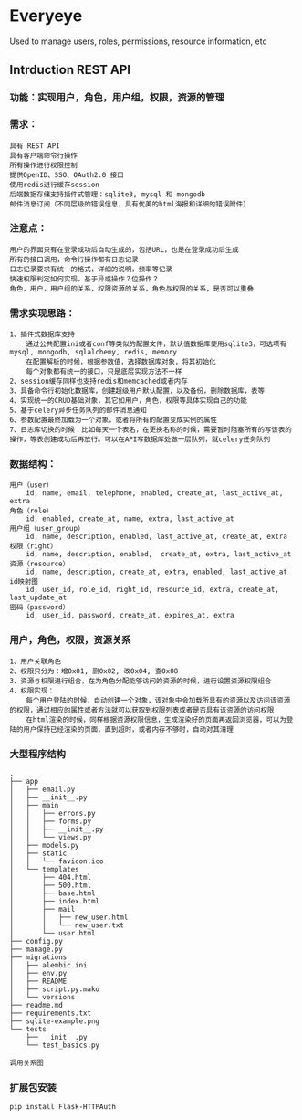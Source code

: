 # Everyeye
Used to manage users, roles, permissions, resource information, etc

## Intrduction REST API
### 功能：实现用户，角色，用户组，权限，资源的管理
### 需求：
    具有 REST API
    具有客户端命令行操作
    所有操作进行权限控制
    提供OpenID、SSO、OAuth2.0 接口
    使用redis进行缓存session
    后端数据存储支持插件式管理：sqlite3, mysql 和 mongodb
    邮件消息订阅（不同层级的错误信息，具有优美的html海报和详细的错误附件）

### 注意点：
    用户的界面只有在登录成功后自动生成的，包括URL，也是在登录成功后生成
    所有的接口调用，命令行操作都有日志记录
    日志记录要求有统一的格式，详细的说明，频率等记录
    快速权限判定如何实现，基于异或操作？位操作？
    角色，用户，用户组的关系，权限资源的关系，角色与权限的关系，是否可以重叠

### 需求实现思路：
    1、插件式数据库支持
        通过公共配置ini或者conf等类似的配置文件，默认值数据库使用sqlite3，可选项有mysql, mongodb, sqlalchemy, redis, memory
        在配置解析的时候，根据参数值，选择数据库对象，将其初始化
        每个对象都有统一的接口，只是底层实现方法不一样
    2、session缓存同样也支持redis和memcached或者内存
    3、具备命令行初始化数据库，创建超级用户默认配置，以及备份，删除数据库，表等
    4、实现统一的CRUD基础对象，其它如用户，角色，权限等具体实现自己的功能
    5、基于celery异步任务队列的邮件消息通知
    6、参数配置最终加载为一个对象，或者将所有的配置变成实例的属性
    7、日志库切换的时候：比如每天一个表名，在更换名称的时候，需要暂时阻塞所有的写该表的操作，等表创建成功后再放行。可以在API写数据库处做一层队列，就celery任务队列

### 数据结构：
    用户（user）
        id, name, email, telephone, enabled, create_at, last_active_at, extra
    角色（role）
        id, enabled, create_at, name, extra, last_active_at
    用户组（user_group）
        id, name, description, enabled, last_active_at, create_at, extra
    权限（right）
        id, name, description, enabled,  create_at, extra, last_active_at
    资源（resource）
        id, name, description, create_at, extra, enabled, last_active_at
    id映射图
        id, user_id, role_id, right_id, resource_id, extra, create_at, last_update_at
    密码（password）
        id, user_id, password, create_at, expires_at, extra

### 用户，角色，权限，资源关系
    1、用户关联角色
    2、权限只分为：增0x01, 删0x02, 改0x04, 查0x08
    3、资源与权限进行组合，在为角色分配能够访问的资源的时候，进行设置资源权限组合
    4、权限实现：
        每个用户登陆的时候，自动创建一个对象，该对象中会加载所具有的资源以及访问该资源的权限，通过相应的属性或者方法就可以获取到权限列表或者是否具有该资源的访问权限
        在html渲染的时候，同样根据资源权限信息，生成渲染好的页面再返回浏览器，可以为登陆的用户保持已经渲染的页面，直到超时，或者内存不够时，自动对其清理


### 大型程序结构
```
.
├── app
│   ├── email.py
│   ├── __init__.py
│   ├── main
│   │   ├── errors.py
│   │   ├── forms.py
│   │   ├── __init__.py
│   │   └── views.py
│   ├── models.py
│   ├── static
│   │   └── favicon.ico
│   └── templates
│       ├── 404.html
│       ├── 500.html
│       ├── base.html
│       ├── index.html
│       ├── mail
│       │   ├── new_user.html
│       │   └── new_user.txt
│       └── user.html
├── config.py
├── manage.py
├── migrations
│   ├── alembic.ini
│   ├── env.py
│   ├── README
│   ├── script.py.mako
│   └── versions
├── readme.md
├── requirements.txt
├── sqlite-example.png
└── tests
    ├── __init__.py
    └── test_basics.py
```
    调用关系图
### 扩展包安装
    pip install Flask-HTTPAuth

